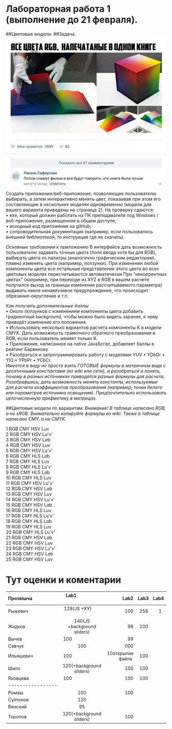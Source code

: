 # Лабораторная работа 1 (выполнение до 21 февраля).

##Цветовые модели.
##Задача
![Смотри картинку...](https://github.com/CG2017/_Workflow/blob/master/3-15.jpg) 
Создать приложение/веб-приложение, позволяющее пользователю  выбирать, а затем интерактивно менять цвет, показывая при этом его составляющие в нескольких моделях одновременно (модели для вашего варианта приведены на странице 2).
На проверку сдаются:      
• exe, который должен работать на ПК преподавателя под Windows /веб-приложение, размещенное в общем доступе;     
• исходный код приложения на gitHub;    
• сопроводительная документация (например, если пользовались внешней библиотекой, то инструкция где ее скачать).

*Основные требования к приложению*
В интерфейсе дать возможность пользователю задавать точные цвета (поля ввода хотя бы для RGB), выбирать цвета из палитры (аналогично графическим редакторам), плавно изменять цвета (например, ползунки).
При изменении любой компоненты цвета все остальные представления этого цвета во всех цветовых моделях пересчитываются автоматически
При "некорректных цветах" (например, при переходе из XYZ в RGB в вашем расчете получился выход за границы изменения рассчитываемого параметра) выдавать некое ненавязчивое предупреждение, что происходит обрезание-округление и т.п.

*Как получить дополнительные баллы*     
•	Около ползунков с изменением компоненты цвета добавить градиентный background, чтобы можно было видеть заранее, к чему приведёт изменение его положения.     
•	Использовать несколько вариантов расчета компоненты K в модели CMYK. Дать возможность грамотного обратного преобразования в RGB, если пользователь меняет только K.     
•	Приложение, написанное на native JavaScript, добавляет баллы в рейтинг Барвенову      
•	Разобраться и запрограммировать работу с  моделями YUV • YDbDr • YIQ  • YPbPr  • YCbCr.      
_Имеется в виду не просто взять ГОТОВЫЕ формулы в матричном виде с десятичными константами (из wiki или сети), а разобраться и понять, почему в разных источниках приводятся разные формулы для расчета. Разобравшись, дать возможность менять константы, используемые для расчета коэффициентов преобразования (например, точки белого или параметров источника освещения). Предпочтительно использовать целочисленную арифметику в матрицах._

##Цветовые модели по вариантам:
*Внимание! В таблице написано RGB, а не sRGB. Внимательно копируйте формулы из wiki. Также в таблице написано CMY, а не CMYK.*

1	RGB	CMY	HSV	L*u*v     
2	RGB	CMY	HSV	Lu'v'     
3	RGB	CMY	HSV	L*a*b     
4	RGB	CMY	HSV	L*u*v     
5	RGB	CMY	HSV	Lu'v'     
6	RGB	CMY	HLS	L*a*b     
7	RGB	CMY	HLS	L*u*v     
8	RGB	CMY	HLS	Lu'v'     
9	RGB	CMY	HLS	L*a*b     
10	RGB	CMY	HLS	L*u*v     
11	RGB	CMY	HSV	Lu'v'      
12	RGB	CMY	HSV	L*a*b     
13	RGB	CMY	HSV	L*u*v     
14	RGB	CMY	HSV	Lu'v'      
15	RGB	CMY	HSV	L*a*b     
16	RGB	CMY	HLS	L*u*v     
17	RGB	CMY	HLS	Lu'v'     
18	RGB	CMY	HLS	L*a*b     
19	RGB	CMY	HLS	L*u*v     
20	RGB	CMY	HLS	Lu'v'     
21	RGB	CMY	HSV	L*a*b      
22	RGB	CMY	HSV	L*u*v     
23	RGB	CMY	HSV	Lu'v'     
24	RGB	CMY	HSV	L*a*b     
25	RGB	CMY	HSV	L*u*v      

# Тут оценки и коментарии

|Прозвішча                      |  Lab1                       |Lab2 |Lab3 |Lab4 |Lab5 | Lab6|Lab7 |Lab8 |Lab9|Коллоквиум| Итого
|:------------------------------|:---------------------------:|----:|:---:|----:|:---:|----:|----:|----:|-----:|-----:|-----:|
|Рыжевич                        | 128(JS +XY)                 | 100 | 256 |  1  | 1   |     |  
|Жидков                         | 140(JS +background sliders) | 98  | 100 |     |     |     |     |  
|Вычев                          | 100                         |  99 |     |     |     |     |     |  
|Савчук                         | 100                         | 000 |     |     |     |     |     |  
|Ильяшевич                      | 100                         | 10открытие файла  | 100 |     |     |     |     |  
|Шило                           | 120(+background sliders)    | 100 | 100 |     |     |     |     |  
|Яковцева                       | 100                         | 100 | 100 |     |     |     |     |
|-----------------|
|Ромаш                          |100 | 100| 
|Султонов                       |120 |
|Венский                        | 95 |
|Торопов                        |120(+background sliders)| 100| 
